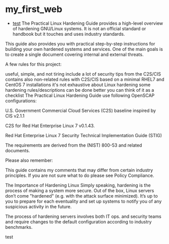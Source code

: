 # my_first_web
* [test](#test)
The Practical Linux Hardening Guide provides a high-level overview of hardening GNU/Linux systems. It is not an official standard or handbook but it touches and uses industry standards.

This guide also provides you with practical step-by-step instructions for building your own hardened systems and services. One of the main goals is to create a single document covering internal and external threats.

A few rules for this project:

useful, simple, and not tiring
include a lot of security tips from the C2S/CIS
contains also non-related rules with C2S/CIS
based on a minimal RHEL7 and CentOS 7 installations
it's not exhaustive about Linux hardening
some hardening rules/descriptions can be done better
you can think of it as a checklist
The Practical Linux Hardening Guide use following OpenSCAP configurations:

U.S. Government Commercial Cloud Services (C2S) baseline inspired by CIS v2.1.1

C2S for Red Hat Enterprise Linux 7 v0.1.43.

Red Hat Enterprise Linux 7 Security Technical Implementation Guide (STIG)

The requirements are derived from the (NIST) 800-53 and related documents.

Please also remember:

This guide contains my comments that may differ from certain industry principles. If you are not sure what to do please see Policy Compliance.

The Importance of Hardening Linux
Simply speaking, hardening is the process of making a system more secure. Out of the box, Linux servers don’t come "hardened" (e.g. with the attack surface minimized). It’s up to you to prepare for each eventuality and set up systems to notify you of any suspicious activity in the future.

The process of hardening servers involves both IT ops. and security teams and require changes to the default configuration according to industry benchmarks.


test
